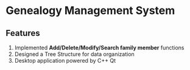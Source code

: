 # Genealogy Management System

## Features
1. Implemented **Add/Delete/Modify/Search family member** functions
2. Designed a Tree Structure for data organization
3. Desktop application powered by C++ Qt
